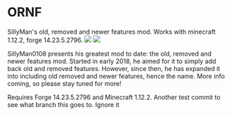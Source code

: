 # ORNF
SillyMan's old, removed and newer features mod. Works with minecraft 1.12.2, forge 14.23.5.2796. [![](http://cf.way2muchnoise.eu/short_old-removed-and-newer-features_downloads.svg)](https://www.curseforge.com/minecraft/mc-mods/old-removed-and-newer-features) [![](http://cf.way2muchnoise.eu/versions/old-removed-and-newer-features.svg)](https://www.curseforge.com/minecraft/mc-mods/old-removed-and-newer-features)

SillyMan0108 presents his greatest mod to date: the old, removed and newer features mod. Started in early 2018, he aimed for it to simply add back old and removed features. However, since then, he has expanded it into including old removed and newer features, hence the name. More info coming, so please stay tuned for more!

Requires Forge 14.23.5.2796 and Minecraft 1.12.2.
Another test commit to see what branch this goes to. Ignore it
